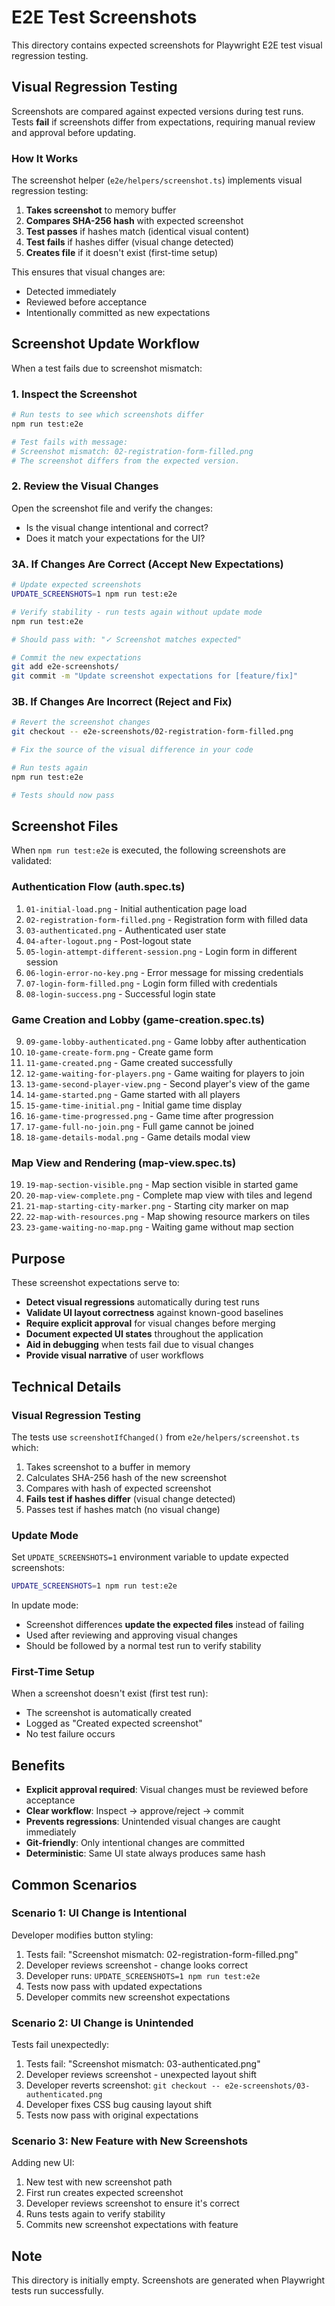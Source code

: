# E2E Test Screenshots

This directory contains expected screenshots for Playwright E2E test visual regression testing.

## Visual Regression Testing

Screenshots are compared against expected versions during test runs. Tests **fail** if screenshots differ from expectations, requiring manual review and approval before updating.

### How It Works

The screenshot helper (`e2e/helpers/screenshot.ts`) implements visual regression testing:

1. **Takes screenshot** to memory buffer
2. **Compares SHA-256 hash** with expected screenshot
3. **Test passes** if hashes match (identical visual content)
4. **Test fails** if hashes differ (visual change detected)
5. **Creates file** if it doesn't exist (first-time setup)

This ensures that visual changes are:
- Detected immediately
- Reviewed before acceptance
- Intentionally committed as new expectations

## Screenshot Update Workflow

When a test fails due to screenshot mismatch:

### 1. Inspect the Screenshot

```bash
# Run tests to see which screenshots differ
npm run test:e2e

# Test fails with message:
# Screenshot mismatch: 02-registration-form-filled.png
# The screenshot differs from the expected version.
```

### 2. Review the Visual Changes

Open the screenshot file and verify the changes:
- Is the visual change intentional and correct?
- Does it match your expectations for the UI?

### 3A. If Changes Are Correct (Accept New Expectations)

```bash
# Update expected screenshots
UPDATE_SCREENSHOTS=1 npm run test:e2e

# Verify stability - run tests again without update mode
npm run test:e2e

# Should pass with: "✓ Screenshot matches expected"

# Commit the new expectations
git add e2e-screenshots/
git commit -m "Update screenshot expectations for [feature/fix]"
```

### 3B. If Changes Are Incorrect (Reject and Fix)

```bash
# Revert the screenshot changes
git checkout -- e2e-screenshots/02-registration-form-filled.png

# Fix the source of the visual difference in your code

# Run tests again
npm run test:e2e

# Tests should now pass
```

## Screenshot Files

When `npm run test:e2e` is executed, the following screenshots are validated:

### Authentication Flow (auth.spec.ts)
1. `01-initial-load.png` - Initial authentication page load
2. `02-registration-form-filled.png` - Registration form with filled data
3. `03-authenticated.png` - Authenticated user state
4. `04-after-logout.png` - Post-logout state
5. `05-login-attempt-different-session.png` - Login form in different session
6. `06-login-error-no-key.png` - Error message for missing credentials
7. `07-login-form-filled.png` - Login form filled with credentials
8. `08-login-success.png` - Successful login state

### Game Creation and Lobby (game-creation.spec.ts)
9. `09-game-lobby-authenticated.png` - Game lobby after authentication
10. `10-game-create-form.png` - Create game form
11. `11-game-created.png` - Game created successfully
12. `12-game-waiting-for-players.png` - Game waiting for players to join
13. `13-game-second-player-view.png` - Second player's view of the game
14. `14-game-started.png` - Game started with all players
15. `15-game-time-initial.png` - Initial game time display
16. `16-game-time-progressed.png` - Game time after progression
17. `17-game-full-no-join.png` - Full game cannot be joined
18. `18-game-details-modal.png` - Game details modal view

### Map View and Rendering (map-view.spec.ts)
19. `19-map-section-visible.png` - Map section visible in started game
20. `20-map-view-complete.png` - Complete map view with tiles and legend
21. `21-map-starting-city-marker.png` - Starting city marker on map
22. `22-map-with-resources.png` - Map showing resource markers on tiles
23. `23-game-waiting-no-map.png` - Waiting game without map section

## Purpose

These screenshot expectations serve to:
- **Detect visual regressions** automatically during test runs
- **Validate UI layout correctness** against known-good baselines
- **Require explicit approval** for visual changes before merging
- **Document expected UI states** throughout the application
- **Aid in debugging** when tests fail due to visual changes
- **Provide visual narrative** of user workflows

## Technical Details

### Visual Regression Testing

The tests use `screenshotIfChanged()` from `e2e/helpers/screenshot.ts` which:

1. Takes screenshot to a buffer in memory
2. Calculates SHA-256 hash of the new screenshot
3. Compares with hash of expected screenshot
4. **Fails test if hashes differ** (visual change detected)
5. Passes test if hashes match (no visual change)

### Update Mode

Set `UPDATE_SCREENSHOTS=1` environment variable to update expected screenshots:

```bash
UPDATE_SCREENSHOTS=1 npm run test:e2e
```

In update mode:
- Screenshot differences **update the expected files** instead of failing
- Used after reviewing and approving visual changes
- Should be followed by a normal test run to verify stability

### First-Time Setup

When a screenshot doesn't exist (first test run):
- The screenshot is automatically created
- Logged as "Created expected screenshot"
- No test failure occurs

## Benefits

- **Explicit approval required**: Visual changes must be reviewed before acceptance
- **Clear workflow**: Inspect → approve/reject → commit
- **Prevents regressions**: Unintended visual changes are caught immediately
- **Git-friendly**: Only intentional changes are committed
- **Deterministic**: Same UI state always produces same hash

## Common Scenarios

### Scenario 1: UI Change is Intentional

Developer modifies button styling:
1. Tests fail: "Screenshot mismatch: 02-registration-form-filled.png"
2. Developer reviews screenshot - change looks correct
3. Developer runs: `UPDATE_SCREENSHOTS=1 npm run test:e2e`
4. Tests now pass with updated expectations
5. Developer commits new screenshot expectations

### Scenario 2: UI Change is Unintended

Tests fail unexpectedly:
1. Tests fail: "Screenshot mismatch: 03-authenticated.png"
2. Developer reviews screenshot - unexpected layout shift
3. Developer reverts screenshot: `git checkout -- e2e-screenshots/03-authenticated.png`
4. Developer fixes CSS bug causing layout shift
5. Tests now pass with original expectations

### Scenario 3: New Feature with New Screenshots

Adding new UI:
1. New test with new screenshot path
2. First run creates expected screenshot
3. Developer reviews screenshot to ensure it's correct
4. Runs tests again to verify stability
5. Commits new screenshot expectations with feature

## Note

This directory is initially empty. Screenshots are generated when Playwright tests run successfully.
